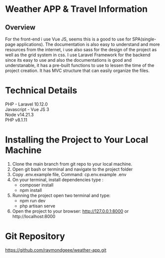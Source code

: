 # Weather APP & Travel Information
## Overview

For the front-end i use Vue JS, seems this is a good to use for SPA(single-page applications). The documentation is also easy to understand and more resources from the internet, i use also sass for the design of the project as well as the grid system in css. I use Laravel Framework for the backend since its easy to use and also the documentations is good and understanable, it has a pre-built functions to use to lessen the time of the project creation. It has MVC structure that can easily organize the files.

# Technical Details
  PHP - Laravel 10.12.0\
  Javascript - Vue JS 3\
  Node v14.21.3\
  PHP v8.1.11
  
# Installing the Project to Your Local Machine
1. Clone the main branch from git repo to your local machine.
2. Open git bash or terminal and navigate to the project folder
3. Copy .env.example file, Command: cp.env.example .env
4. On your terminal, install dependencies type : 
    * composer install
    * npm install
5. Running the project open two terminal and type:
    * npm run dev
    * php artisan serve
6. Open the project to your browser: http://127.0.0.1:8000 or http://localhost:8000

# Git Repository
https://github.com/raymondgeee/weather-app.git
